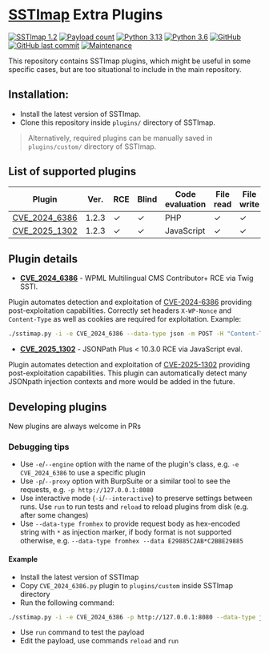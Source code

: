[SSTImap](https://github.com/vladko312/sstimap) Extra Plugins
======
[![SSTImap 1.2](https://img.shields.io/badge/SSTImap-1.2-green.svg?logo=github)](https://github.com/vladko312/sstimap)
[![Payload count](https://img.shields.io/badge/Plugins-2-green.svg?logo=github)](https://github.com/vladko312/extras)
[![Python 3.13](https://img.shields.io/badge/python-3.13-blue.svg?logo=python)](https://www.python.org/downloads/release/python-3130/)
[![Python 3.6](https://img.shields.io/badge/python-3.6+-yellow.svg?logo=python)](https://www.python.org/downloads/release/python-360/)
[![GitHub](https://img.shields.io/github/license/vladko312/extras?color=green&logo=gnu)](https://www.gnu.org/licenses/gpl-3.0.txt)
[![GitHub last commit](https://img.shields.io/github/last-commit/vladko312/extras?color=green&logo=github)](https://github.com/vladko312/extras/commits/)
[![Maintenance](https://img.shields.io/maintenance/yes/2025?logo=github)](https://github.com/vladko312/extras)

This repository contains SSTImap plugins, which might be useful in some specific cases, but are too situational to include in the main repository.

## Installation:
- Install the latest version of SSTImap.
- Clone this repository inside `plugins/` directory of SSTImap.
> Alternatively, required plugins can be manually saved in `plugins/custom/` directory of SSTImap.

## List of supported plugins
| Plugin                                                                             | Ver.  | RCE | Blind      | Code evaluation | File read | File write |
|------------------------------------------------------------------------------------|-------|-----|------------|-----------------|-----------|------------|
| [CVE_2024_6386](https://sec.stealthcopter.com/wpml-rce-via-twig-ssti/)             | 1.2.3 | ✓   | ✓          | PHP             | ✓         | ✓          |
| [CVE_2025_1302](https://gist.github.com/nickcopi/11ba3cb4fdee6f89e02e6afae8db6456) | 1.2.3 | ✓   | ✓          | JavaScript      | ✓         | ✓          |

## Plugin details
- **[CVE_2024_6386](https://sec.stealthcopter.com/wpml-rce-via-twig-ssti/)** - WPML Multilingual CMS Contributor+ RCE via Twig SSTI.

Plugin automates detection and exploitation of [CVE-2024-6386](https://nvd.nist.gov/vuln/detail/CVE-2024-6386) providing post-exploitation capabilities. Correctly set headers `X-WP-Nonce` and `Content-Type` as well as cookies are required for exploitation. Example:
```bash
./sstimap.py -i -e CVE_2024_6386 --data-type json -m POST -H "Content-Type: application/json" -H "X-WP-Nonce: ..." -H "Cookie: ..." -d '{"id":...,"content":"*"}' -u "http://localhost/index.php?rest_route=%2Fwp%2Fv2%2Fpages%2F..."
```

- **[CVE_2025_1302](https://gist.github.com/nickcopi/11ba3cb4fdee6f89e02e6afae8db6456)** - JSONPath Plus < 10.3.0 RCE via JavaScript eval.

Plugin automates detection and exploitation of [CVE-2025-1302](https://nvd.nist.gov/vuln/detail/CVE-2025-1302) providing post-exploitation capabilities. This plugin can automatically detect many JSONpath injection contexts and more would be added in the future.

## Developing plugins
New plugins are always welcome in PRs

### Debugging tips
- Use `-e`/`--engine` option with the name of the plugin's class, e.g. `-e CVE_2024_6386` to use a specific plugin
- Use `-p`/`--proxy` option with BurpSuite or a similar tool to see the requests, e.g. `-p http://127.0.0.1:8080`
- Use interactive mode (`-i`/`--interactive`) to preserve settings between runs. Use `run` to run tests and `reload` to reload plugins from disk (e.g. after some changes)
- Use `--data-type fromhex` to provide request body as hex-encoded string with `*` as injection marker, if body format is not supported otherwise, e.g. `--data-type fromhex --data E29885C2AB*C2BBE29885`

#### Example
- Install the latest version of SSTImap
- Copy `CVE_2024_6386.py` plugin to `plugins/custom` inside SSTImap directory
- Run the following command:
```bash
./sstimap.py -i -e CVE_2024_6386 -p http://127.0.0.1:8080 --data-type json -m POST -H "Content-Type: application/json" -H "X-WP-Nonce: ..." -H "Cookie: ..." -d '{"id":...,"content":"*"}' -u "http://localhost/index.php?rest_route=%2Fwp%2Fv2%2Fpages%2F..."
```
- Use `run` command to test the payload
- Edit the payload, use commands `reload` and `run`
